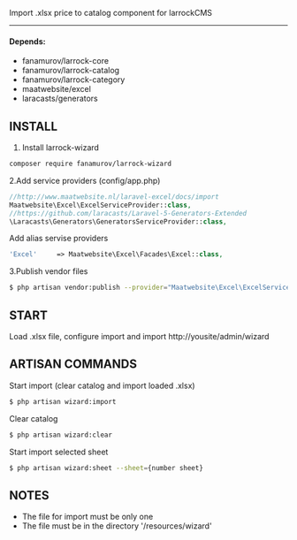 Import .xlsx price to catalog component for larrockCMS

***


#### Depends:
  - fanamurov/larrock-core
  - fanamurov/larrock-catalog
  - fanamurov/larrock-category
  - maatwebsite/excel
  - laracasts/generators

## INSTALL

1. Install larrock-wizard
  ```sh
  composer require fanamurov/larrock-wizard
  ```

2.Add service providers (config/app.php)
```php
//http://www.maatwebsite.nl/laravel-excel/docs/import
Maatwebsite\Excel\ExcelServiceProvider::class,
//https://github.com/laracasts/Laravel-5-Generators-Extended
\Laracasts\Generators\GeneratorsServiceProvider::class,
```
Add alias servise providers
```php
'Excel'     => Maatwebsite\Excel\Facades\Excel::class,
```

3.Publish vendor files
```sh
$ php artisan vendor:publish --provider="Maatwebsite\Excel\ExcelServiceProvider"
```


## START
Load .xlsx file, сonfigure import and import
http://yousite/admin/wizard

## ARTISAN COMMANDS
Start import (clear catalog and import loaded .xlsx)
```sh
$ php artisan wizard:import
```
Clear catalog
```sh
$ php artisan wizard:clear
```
Start import selected sheet
```sh
$ php artisan wizard:sheet --sheet={number sheet}
```

## NOTES

 - The file for import must be only one
 - The file must be in the directory '/resources/wizard'